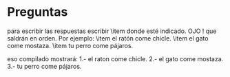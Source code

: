# Preguntas
para escribir las respuestas escribir \item donde esté indicado.
OJO ! que saldrán en orden.
Por ejemplo:
\item el ratón come chicle.
\item el gato come mostaza.
\item tu perro come pájaros.

eso compilado mostrará:
1.- el raton come chicle.
2.- el gato come mostaza.
3.- tu perro come pájaros.
